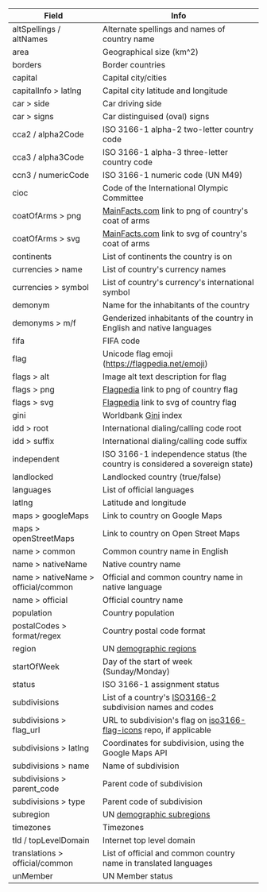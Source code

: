 | Field                  | Info |
|------------------------|------|
| altSpellings / altNames         | Alternate spellings and names of country name |
| area                   | Geographical size (km^2) |
| borders                | Border countries |
| capital                | Capital city/cities |
| capitalInfo > latlng   | Capital city latitude and longitude |
| car > side             | Car driving side |
| car > signs            | Car distinguised (oval) signs |
| cca2 / alpha2Code      | ISO 3166-1 alpha-2 two-letter country code |
| cca3 / alpha3Code      | ISO 3166-1 alpha-3 three-letter country code |
| ccn3 / numericCode     | ISO 3166-1 numeric code (UN M49) |
| cioc                   | Code of the International Olympic Committee |
| coatOfArms > png   | [MainFacts.com](https://mainfacts.com/coat-of-arms-countries-world) link to png of country's coat of arms |
| coatOfArms > svg   | [MainFacts.com](https://mainfacts.com/coat-of-arms-countries-world) link to svg of country's coat of arms |
| continents             | List of continents the country is on |
| currencies > name      | List of country's currency names |
| currencies > symbol    | List of country's currency's international symbol |
| demonym                | Name for the inhabitants of the country |
| demonyms > m/f         | Genderized inhabitants of the country in English and native languages |
| fifa                   | FIFA code |
| flag                   | Unicode flag emoji (https://flagpedia.net/emoji)|
| flags > alt            | Image alt text description for flag |
| flags > png            | [Flagpedia](https://flagpedia.net/) link to png of country flag |
| flags > svg            | [Flagpedia](https://flagpedia.net/) link to svg of country flag |
| gini                   | Worldbank [Gini](https://data.worldbank.org/indicator/SI.POV.GINI) index  |
| idd > root             | International dialing/calling code root |
| idd > suffix           | International dialing/calling code suffix |
| independent            | ISO 3166-1 independence status (the country is considered a sovereign state) |
| landlocked             | Landlocked country (true/false) |
| languages              | List of official languages |
| latlng                 | Latitude and longitude |
| maps > googleMaps      | Link to country on Google Maps |
| maps > openStreetMaps  | Link to country on Open Street Maps |
| name > common          | Common country name in English |
| name > nativeName      | Native country name |
| name > nativeName > official/common | Official and common country name in native language |
| name > official        | Official country name |
| population             | Country population |
| postalCodes > format/regex | Country postal code format |
| region                 | UN [demographic regions](https://unstats.un.org/unsd/methodology/m49/) |
| startOfWeek            | Day of the start of week (Sunday/Monday) |
| status                 | ISO 3166-1 assignment status |
| subdivisions           | List of a country's [ISO3166-2](https://en.wikipedia.org/wiki/ISO_3166-2) subdivision names and codes |
| subdivisions > flag_url | URL to subdivision's flag on [iso3166-flag-icons](https://github.com/amckenna41/iso3166-flag-icons) repo, if applicable | 
| subdivisions > latlng | Coordinates for subdivision, using the Google Maps API |
| subdivisions > name    | Name of subdivision |
| subdivisions > parent_code | Parent code of subdivision |
| subdivisions > type    | Parent code of subdivision |
| subregion              | UN [demographic subregions](https://unstats.un.org/unsd/methodology/m49/) |
| timezones              | Timezones |
| tld / topLevelDomain   | Internet top level domain | 
| translations > official/common | List of official and common country name in translated languages |
| unMember               | UN Member status |